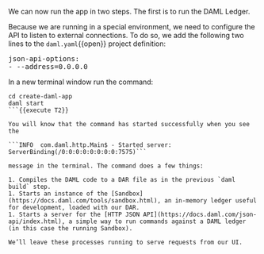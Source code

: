 We can now run the app in two steps. The first is to run the DAML Ledger. 

Because we are running in a special environment, we need to configure the API to listen to external connections. To do so, we add the following two lines to the `daml.yaml`{{open}} project definition:

<pre class="file" data-filename="daml.yaml" data-target="replace">json-api-options:
- --address=0.0.0.0
</pre>

In a new terminal window run the command:

```
cd create-daml-app
daml start
```{{execute T2}}

You will know that the command has started successfully when you see the 

```INFO  com.daml.http.Main$ - Started server: ServerBinding(/0:0:0:0:0:0:0:0:7575)``` 

message in the terminal. The command does a few things:

1. Compiles the DAML code to a DAR file as in the previous `daml build` step.
1. Starts an instance of the [Sandbox](https://docs.daml.com/tools/sandbox.html), an in-memory ledger useful for development, loaded with our DAR.
1. Starts a server for the [HTTP JSON API](https://docs.daml.com/json-api/index.html), a simple way to run commands against a DAML ledger (in this case the running Sandbox).

We’ll leave these processes running to serve requests from our UI.

